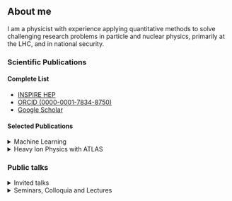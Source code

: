 ## About me
I am a physicist with experience applying quantitative methods to solve challenging research problems in particle and nuclear physics, primarily at the LHC, and in national security.

### Scientific Publications
#### Complete List
* [INSPIRE HEP](https://inspirehep.net/authors/1067316)
* [ORCID (0000-0001-7834-8750)](https://orcid.org/0000-0001-7834-8750)
* [Google Scholar](https://scholar.google.com/citations?user=8EqJb6kAAAAJ&hl=en)

#### Selected Publications
<details>
  <summary>Machine Learning</summary>
  <br />
  
  [R. Milton et al., *Design of a SiPM-on-Tile ZDC for the future EIC and its Performance with Graph Neural Networks*, Submitted to JINST (2024), arXiv:2406.12877 [physics.ins-det]](https://arxiv.org/abs/2406.12877).
  
  [F. Torales Acosta et al., *The Optimal use of Segmentation for Sampling Calorimeters*, JINST 19 (2024) 06, P06002, arXiv:2310.04442 [physics.ins-det]](https://arxiv.org/abs/2310.04442).
  
  [F. Torales Acosta et al., *Comparison of Point Cloud and Image-based Models for Calorimeter Fast Simulation*, JINST 19 (2024) 05, P05003, arXiv:2307.04780 [cs.LG]](https://arxiv.org/abs/2307.04780).

  [ATLAS Collaboration, *Point Cloud Deep Learning Methods for Pion Reconstruction in the ATLAS Experiment*, ATL-PHYS-PUB-2022-040 (2022).](https://cds.cern.ch/record/2825379)

  [ATLAS Collaboration, *Deep Learning for Pion Identification and Energy Calibration with the ATLAS Detector*, ATL-PHYS-PUB-2020-018 (2020).](https://cds.cern.ch/record/2724632)
     
</details>  
<details>
  <summary>Heavy Ion Physics with ATLAS</summary>
     <br />
    
[ATLAS Collaboration, *Measurement of photonuclear jet production in ultra-peripheral Pb+Pb collisions at sqrt(sNN)=5.02 TeV with the ATLAS detector*, Submitted to Phys. Rev. D. (2024), arXiv:2409.11060 [nucl-ex].](https://arxiv.org/abs/2409.11060)

[ATLAS Collaboration, *Observation of the γγ→ττ process in Pb+Pb collisions and constraints on the τ-lepton anomalous magnetic moment with the ATLAS detector*, Phys. Rev. Lett. 131 (2023) 151802, arXiv:2204.13478 [hep-ex].](https://arxiv.org/abs/2204.13478)

[ATLAS Collaboration, *Measurement of substructure-dependent jet suppression in Pb+Pb collisions at 5.02 TeV with the ATLAS detector*, Phys. Rev. C 107 (2023) 054909, arXiv:2211.11470 [nucl-ex].](https://arxiv.org/abs/2211.11470).

[ATLAS Collaboration, *Exclusive dimuon production in ultraperipheral Pb+Pb collisions at sqrt(sNN)=5.02 TeV with ATLAS*, Phys. Rev. C 104, 024906 (2021), arXiv:2011.12211 [nucl-ex].](https://arxiv.org/abs/2011.12211)

[ATLAS Collaboration, *Observation of Light-by-Light Scattering in Ultraperipheral Pb+Pb collisions with the ATLAS Detector*, Phys. Rev. Lett. 123 (2019) 052001, arXiv:1904.03536 [hep-ex].](https://arxiv.org/abs/1904.03536)

[ATLAS Collaboration, *Observation of a Centrality-Dependent Acoplanarity for Muon Pairs produced via two-photon scattering in Pb+Pb collisions at  sqrt(sNN)= 5.02 TeV with the ATLAS Detector*, Phys. Rev. Lett. 121 (2018) 212301, arXiv:1806.08708 [hep-ex].](https://arxiv.org/abs/1806.08708)

[ATLAS Collaboration, *Measurement of jet pT correlations in Pb+Pb and pp collisions at sqrt(sNN)= 2.76 TeV with the ATLAS detector*, Phys. Lett. B774 (2017) 379–402, arXiv:1706.09363 [hep-ex].](https://arxiv.org/abs/1706.09363)

[ATLAS Collaboration, *Observation of long-range elliptic anisotropies in sqrt(s)=13 and 2.76 TeV pp collisions with the ATLAS detector*, Phys. Rev. Lett. 116, 172301 (2016), arXiv:1509.04776 [hep-ex].](https://arxiv.org/abs/1509.04776)

[ATLAS Collaboration, *Measurements of the Nuclear Modification Factor for Jets in Pb+Pb Collisions at sqrt(sNN)= 2.76 TeV with the ATLAS Detector*, Phys. Rev. Lett. 114 (2015) 072302, arXiv:1411.2357 [hep-ex].](https://arxiv.org/abs/1411.2357)

[ATLAS Collaboration, *Measurement of the Azimuthal Angle Dependence of Inclusive Jet Yields in Pb+Pb Collisions at sqrt(sNN)= 2.76 TeV with the ATLAS detector*, Phys. Rev. Lett. 111 (2013) 152301, arXiv:1306.6469 [hep-ex].](https://arxiv.org/abs/1306.6469)

[ATLAS Collaboration, *Observation of Associated Near-side and Away-side Long-range Correlations in sqrt(sNN)=5.02 TeV Proton-lead Collisions with the ATLAS Detector*, Phys. Rev. Lett. 110, 182302 (2013), arXiv:1212.5198 [hep-ex].](https://arxiv.org/abs/1212.5198)

[ATLAS Collaboration, *Measurement of the jet radius and transverse momentum dependence of inclusive jet suppression in lead–lead collisions at sqrt(sNN)= 2.76 TeV with the ATLAS detector*, Phys. Lett. B 719 (2013) 220, arXiv:1208.1967 [hep-ex]](https://arxiv.org/abs/1208.1967)

[ATLAS Collaboration, *Observation of a Centrality-Dependent Dijet Asymmetry in Lead–Lead Collisions at sqrt(sNN)= 2.76 TeV with the ATLAS Detector at the LHC*, Phys. Rev. Lett. 105 (2010) 252303, arXiv:1011.6182 [hep-ex].](https://arxiv.org/abs/1011.6182)
</details>

### Public talks
<details>
  <summary>Invited talks</summary>
     <br />
  
[*ATLAS Overview*, plenary session talk at The XXVIII International Conference on Ultra-Relativistic Nucleus-Nucleus Collisions ("Quark Matter"), Houston, TX, September 2023. ](https://indico.cern.ch/event/1139644/contributions/5343931/)

[*Ultra-peripheral collisions*, plenary session talk at The XXVII International, Conference on Ultra-Relativistic Nucleus-Nucleus Collisions ("Quark Matter"), Venice, Italy, May 2018. ](https://indico.cern.ch/event/656452/contributions/2899707/)

[*Ultra-peripheral collisions*, plenary session talk at The 4th International Conference on the Initial Stages in High-Energy Nuclear Collisions, Krakow, Poland, September 2017. ](https://indico.cern.ch/event/578078/contributions/2658950/)

[*Measurements of photo-nuclear jet production in Pb+Pb collisions with ATLAS*, talk at INT-17-65W: Probing QCD in Photon-Nucleus Interactions at RHIC and LHC: the Path to EIC, Institute for Nuclear Theory Seattle, WA, February 2017. ](https://archive.int.washington.edu/talks/WorkShops/int_17_65W/People/Angerami_A/Angerami.pdf)

[*Measurements of photo-nuclear jet production in Pb+Pb collisions with ATLAS*, parallel session talk at The XXVI International Conference on Ultra-Relativistic Nucleus-Nucleus Collisions ("Quark Matter"), Chicago, IL, February 2017. ](https://indico.cern.ch/event/433345/contributions/2358433/)

[*ATLAS Jet Quenching Measurements from Run 1 at the LHC*, talk at Santa Fe Jets and Heavy Flavor Workshop, Santa Fe, NM, January 2016. ](https://indico.fnal.gov/event/10528/contributions/3281/)

[*Heavy Ion Collisions in Run 2 at the LHC*, talk at invited session: Heavy Ions from the RHIC Beam Energy Scan to the LHC Run II, The 2015 Fall Meeting of the APS Division of Nuclear Physics, Santa Fe, NM, October 2015. ](https://meetings.aps.org/Meeting/DNP15/Session/FB)

[*ATLAS highlights*, plenary session talk at The XXV International Conference on Ultra-Relativistic Nucleus-Nucleus Collisions ("Quark Matter"), Kobe, Japan, September 2015. ](https://indico.cern.ch/event/355454/contributions/838851/)

[*Overview of ATLAS Results*, plenary session talk at The 2nd International Conference on the Initial Stages in High-Energy Nuclear Collisions, Napa, CA, December 2014. ](https://indico.cern.ch/event/336283/contributions/788466/)

[*High-pT physics in p+Pb collisions with the ATLAS detector*, talk at 10th International Workshop on High-pT Physics in the RHIC & LHC Era, Nantes, France, September 2014.](https://indico.cern.ch/event/289665/contributions/1644477/)

[*Measurements of Inclusive Jet Suppression with ATLAS*, parallel session talk at The XXIV International Conference on Ultra-Relativistic Nucleus-Nucleus Collisions ("Quark Matter"), Darmstadt, Germany, May 2014. ](https://indico.cern.ch/event/219436/contributions/1523256/)

[*Jet Measurements with the ATLAS Detector in Pb+Pb and p+Pb Collisions*, plenary session talk at The 6th International Conference on Hard and Electromagnetic Probes of High Energy Nuclear Collisions ("Hard Probes"), Stellenbosch, South Africa, November 2013. ](https://indico.tlabs.ac.za/event/30/contributions/325/)

[*Jet Measurements in Pb+Pb Collisions from the LHC*, talk at the 2nd Workshop on Jet Modification in the RHIC and LHC Era, Detroit, MI, August 2013. ](https://indico.cern.ch/event/256031/contributions/568111/)

[*p+Pb Measurements with ATLAS*, talk at QCD at Cosmic Energies VI, Paris, France, May 2013. ](https://indico.cern.ch/event/252570/contributions/563910/)

[*Measurements of Hard Probes in Heavy Ion Collisions with ATLAS*, talk at 29th Winter Workshop on Nuclear Dynamics, Squaw Valley, CA, February 2013. ](https://cds.cern.ch/record/1521323)

[*Measurements of Jet Suppression with ATLAS*, parallel session talk at The XXIII International Conference on Ultra-Relativistic Nucleus-Nucleus Collisions ("Quark Matter"), Washington D.C., August 2012. ](https://indico.cern.ch/event/181055/contributions/308917/)

[*Jet Quenching and Heavy Flavor Production with the ATLAS detector*, plenary session talk at The 5th International Conference on Hard and Electromagnetic Probes of High Energy Nuclear Collisions ("Hard Probes"), Cagliari, Italy, May 2012. ](https://cds.cern.ch/record/1490324)

[*ATLAS Measurements of Jets in Heavy-Ion Collisions*, parallel session talk at The 19th Particles and Nuclei International Conference Cambridge, MA, July 2011.]()

[*Measurements of Jets and Jet Quenching in Pb+Pb Collisions with the ATLAS detector at the LHC*, parallel session talk at The XXII International Conference on Ultra-Relativistic Nucleus-Nucleus Collisions ("Quark Matter"), Annecy, France, May 2011. ](https://indico.cern.ch/event/30248/contributions/1666669/)

[*Heavy ion physics with the ATLAS detector*, talk at INT-10-2a: Quantifying the Properties of Hot QCD Matter, Institute for Nuclear Theory Seattle, WA, May 2010.]()

[*ATLAS Jet Reconstruction Capabilities in Heavy Ion Collisions*, The 2008 Fall Meeting of the APS Division of Nuclear Physics, Oakland, CA, October 2008. ](https://meetings.aps.org/Meeting/DNP08/Session/CF.2)
</details>

<details>
<summary>Seminars, Colloquia and Lectures</summary>
 <br />
  
*Applications of AI and ML to Nuclear Physics*, Lectures at 2023. 

*National Nuclear Physics Summer School*, Riverside, CA, July 2023.

*Machine Learning Approaches to Calorimetric Particle Reconstruction in High Energy Physics*, seminar University of Washington, WA, August 2022.

*Ultra-Peripheral Heavy-Ion Collisions: A path to the EIC*, seminar at Ohio University, OH, December 2020.

*Ultra-Peripheral Heavy-Ion Collisions: A path to the EIC*, seminar at Lawrence Berkeley National Laboratory, Berkeley, CA, December 2018.

*Ultra-Peripheral Heavy-Ion Collisions: A path to the EIC*, seminar at Penn State University, State College, PA, October 2018.

*Jet Quenching in Heavy-Ion Collisions: Probing the Perfect Liquid*, seminar at Columbia University, New York, NY, March 2016.

*Jet Quenching in Heavy-Ion Collisions: Probing the Perfect Liquid*, colloquium at University of Colorado, Boulder, CO, February 2016.

*Jet Quenching in Relativistic Heavy-Ion Collisions*, seminar at SLAC, Palo Alto, CA, December 2014.

*Measurements of Soft and Hard Probes of High-Temperature Nuclear Matter with the ATLAS Experiment*, [LHC seminar at CERN](https://indico.cern.ch/event/295198/), Geneva, Switzerland, January 2014.

*Results on Jet Quenching from ATLAS*, seminar at Columbia University, New York, NY, April 2013.

*Jet Quenching at the LHC: Results from the ATLAS Experiment*, seminar at Brookhaven National Laboratory, Upton, NY, March 2013.
</details>

<!--
**angerami/angerami** is a ✨ _special_ ✨ repository because its `README.md` (this file) appears on your GitHub profile.

Here are some ideas to get you started:

- 🔭 I’m currently working on ...
- 🌱 I’m currently learning ...
- 👯 I’m looking to collaborate on ...
- 🤔 I’m looking for help with ...
- 💬 Ask me about ...
- 📫 How to reach me: ...
- 😄 Pronouns: ...
- ⚡ Fun fact: ...
-->
